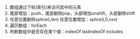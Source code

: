 1. 数组通过下标(索引)来访问其中的元素
2. 尾部增加：push，尾部删除pop，头部增加unshift，头部删除shift
3. 任意位置删除splice(i,len) 任意位置增加：splice(i,0,xxx)
4. 遍历数组：forEach
5. 判断数组中是否存在某个值：indexOf lastIndexOf includes